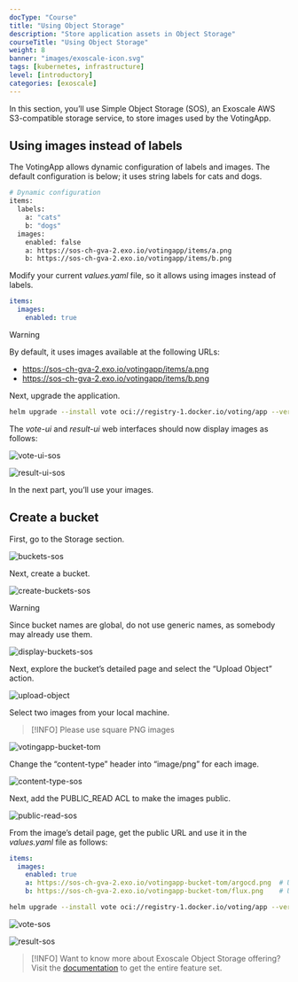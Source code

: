 ```yaml
---
docType: "Course"
title: "Using Object Storage"
description: "Store application assets in Object Storage"
courseTitle: "Using Object Storage"
weight: 8
banner: "images/exoscale-icon.svg"
tags: [kubernetes, infrastructure]
level: [introductory]
categories: [exoscale]
---
```


In this section, you’ll use Simple Object Storage (SOS), an Exoscale AWS S3-compatible storage service, to store images used by the VotingApp.

## Using images instead of labels

The VotingApp allows dynamic configuration of labels and images. The default configuration is below; it uses string labels for cats and dogs.

```bash
# Dynamic configuration
items:
  labels:
    a: "cats"
    b: "dogs"
  images:
    enabled: false
    a: https://sos-ch-gva-2.exo.io/votingapp/items/a.png
    b: https://sos-ch-gva-2.exo.io/votingapp/items/b.png
```

Modify your current *values.yaml* file, so it allows using images instead of labels.

```yaml {filename="values.yaml"}
items:
  images:
    enabled: true
```

> [!WARNING]
> By default, it uses images available at the following URLs:
> - https://sos-ch-gva-2.exo.io/votingapp/items/a.png
> - https://sos-ch-gva-2.exo.io/votingapp/items/b.png

Next, upgrade the application.

```bash
helm upgrade --install vote oci://registry-1.docker.io/voting/app --version v1.0.36 --namespace vote --create-namespace -f values.yaml
```

The *vote-ui* and *result-ui* web interfaces should now display images as follows:

![vote-ui-sos](vote-ui-sos)

![result-ui-sos](result-ui-sos)

In the next part, you’ll use your images.

## Create a bucket

First, go to the Storage section.

![buckets-sos](buckets-sos)

Next, create a bucket.

![create-buckets-sos](create-buckets-sos)

> [!WARNING]
> Since bucket names are global, do not use generic names, as somebody may already use them.

![display-buckets-sos](display-buckets-sos)

Next, explore the bucket’s detailed page and select the “Upload Object” action.

![upload-object](upload-object)

Select two images from your local machine.

> [!INFO]
> Please use square PNG images

![votingapp-bucket-tom](votingapp-bucket-tom)

Change the “content-type” header into “image/png” for each image.

![content-type-sos](content-type-sos)

Next, add the PUBLIC_READ ACL to make the images public.

![public-read-sos](public-read-sos)

From the image’s detail page, get the public URL and use it in the *values.yaml* file as follows:

```yaml {filename="values.yaml"}
items:
  images:
    enabled: true
    a: https://sos-ch-gva-2.exo.io/votingapp-bucket-tom/argocd.png  # Use the URL of your image
    b: https://sos-ch-gva-2.exo.io/votingapp-bucket-tom/flux.png    # Use the URL of your image
```

```bash
helm upgrade --install vote oci://registry-1.docker.io/voting/app --version v1.0.36 --namespace vote --create-namespace -f values.yaml
```

![vote-sos](vote-sos)

![result-sos](result-sos)

> [!INFO]
> Want to know more about Exoscale Object Storage offering? Visit the [documentation](https://community.exoscale.com/product/storage/) to get the entire feature set.


